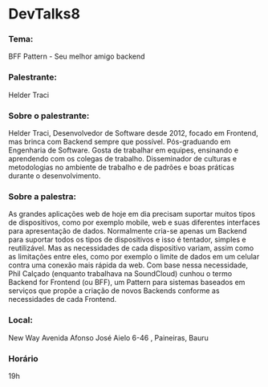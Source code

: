 # DevTalks8
### Tema: ### 
   BFF Pattern - Seu melhor amigo backend
### Palestrante: ###
   Helder Traci
### Sobre o palestrante: ###
   Helder Traci, Desenvolvedor de Software desde 2012, focado em Frontend, mas brinca com Backend sempre que possível. Pós-graduando em Engenharia de Software. Gosta de trabalhar em equipes, ensinando e aprendendo com os colegas de trabalho. Disseminador de culturas e metodologias no ambiente de trabalho e de padrões e boas práticas durante o desenvolvimento.
### Sobre a palestra: ###
   As grandes aplicações web de hoje em dia precisam suportar muitos tipos de dispositivos, como por exemplo mobile, web e suas diferentes interfaces para apresentação de dados. Normalmente cria-se apenas um Backend para suportar todos os tipos de dispositivos e isso é tentador, simples e reutilizável. Mas as necessidades de cada dispositivo variam, assim como as limitações entre eles, como por exemplo o limite de dados em um celular contra uma conexão mais rápida da web. Com base nessa necessidade, Phil Calçado (enquanto trabalhava na SoundCloud) cunhou o termo Backend for Frontend (ou BFF), um Pattern para sistemas baseados em serviços que propõe a criação de novos Backends conforme as necessidades de cada Frontend.
### Local: ### 
   New Way 
   Avenida Afonso José Aielo 6-46 , Paineiras, Bauru
### Horário ###
   19h


